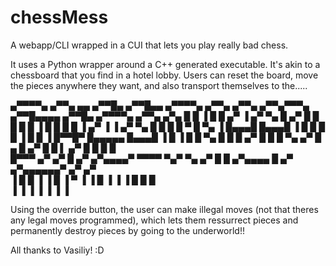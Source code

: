 # chessMess
A webapp/CLI wrapped in a CUI that lets you play really bad chess.

It uses a Python wrapper around a C++ generated executable. It's akin to a chessboard that you find in a hotel lobby.
Users can reset the board, move the pieces anywhere they want, and also transport themselves to the.....

 ▄▀▀▀▀▄  ▄▀▀▄ ▄▄   ▄▀▀█▄   ▄▀▀█▄▄   ▄▀▀▀▀▄   ▄▀▀▄    ▄▀▀▄      ▄▀▀▄▀▀▀▄  ▄▀▀█▄▄▄▄  ▄▀▀█▄   ▄▀▀▀▀▄      ▄▀▀▄ ▄▀▄ 
█ █   ▐ █  █   ▄▀ ▐ ▄▀ ▀▄ █ ▄▀   █ █      █ █   █    ▐  █     █   █   █ ▐  ▄▀   ▐ ▐ ▄▀ ▀▄ █    █      █  █ ▀  █ 
   ▀▄   ▐  █▄▄▄█    █▄▄▄█ ▐ █    █ █      █ ▐  █        █     ▐  █▀▀█▀    █▄▄▄▄▄    █▄▄▄█ ▐    █      ▐  █    █ 
▀▄   █     █   █   ▄▀   █   █    █ ▀▄    ▄▀   █   ▄    █       ▄▀    █    █    ▌   ▄▀   █     █         █    █  
 █▀▀▀     ▄▀  ▄▀  █   ▄▀   ▄▀▄▄▄▄▀   ▀▀▀▀      ▀▄▀ ▀▄ ▄▀      █     █    ▄▀▄▄▄▄   █   ▄▀    ▄▀▄▄▄▄▄▄▀ ▄▀   ▄▀   
 ▐       █   █    ▐   ▐   █     ▐                    ▀        ▐     ▐    █    ▐   ▐   ▐     █         █    █    
         ▐   ▐            ▐                                              ▐                  ▐         ▐    ▐    

Using the override button, the user can make illegal moves (not that theres any legal moves programmed), which lets them ressurrect pieces and 
permanently destroy pieces by going to the underworld!!


All thanks to Vasiliy! :D
